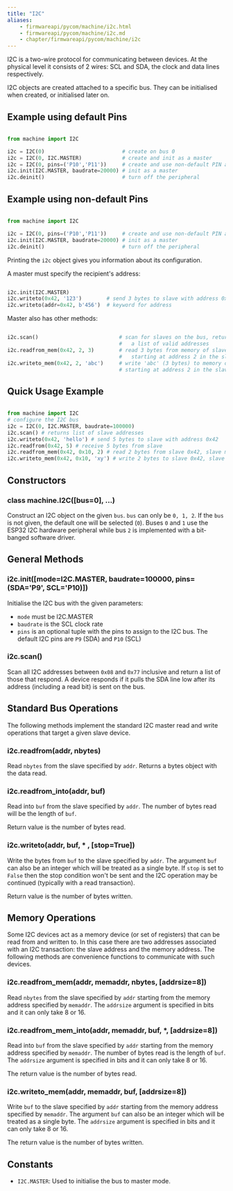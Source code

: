```yaml
---
title: "I2C"
aliases:
    - firmwareapi/pycom/machine/i2c.html
    - firmwareapi/pycom/machine/i2c.md
    - chapter/firmwareapi/pycom/machine/i2c
---
```


I2C is a two-wire protocol for communicating between devices. At the physical level it consists of 2 wires: SCL and SDA, the clock and data lines respectively.

I2C objects are created attached to a specific bus. They can be initialised when created, or initialised later on.

## Example using default Pins

```python

from machine import I2C

i2c = I2C(0)                         # create on bus 0
i2c = I2C(0, I2C.MASTER)             # create and init as a master
i2c = I2C(0, pins=('P10','P11'))     # create and use non-default PIN assignments (P10=SDA, P11=SCL)
i2c.init(I2C.MASTER, baudrate=20000) # init as a master
i2c.deinit()                         # turn off the peripheral
```

## Example using non-default Pins

```python

from machine import I2C

i2c = I2C(0, pins=('P10','P11'))     # create and use non-default PIN assignments (P10=SDA, P11=SCL)
i2c.init(I2C.MASTER, baudrate=20000) # init as a master
i2c.deinit()                         # turn off the peripheral
```

Printing the `i2c` object gives you information about its configuration.

A master must specify the recipient's address:

```python

i2c.init(I2C.MASTER)
i2c.writeto(0x42, '123')        # send 3 bytes to slave with address 0x42
i2c.writeto(addr=0x42, b'456')  # keyword for address
```

Master also has other methods:

```python

i2c.scan()                          # scan for slaves on the bus, returning
                                    #   a list of valid addresses
i2c.readfrom_mem(0x42, 2, 3)        # read 3 bytes from memory of slave 0x42,
                                    #   starting at address 2 in the slave
i2c.writeto_mem(0x42, 2, 'abc')     # write 'abc' (3 bytes) to memory of slave 0x42
                                    # starting at address 2 in the slave, timeout after 1 second
```

## Quick Usage Example

```python

from machine import I2C
# configure the I2C bus
i2c = I2C(0, I2C.MASTER, baudrate=100000)
i2c.scan() # returns list of slave addresses
i2c.writeto(0x42, 'hello') # send 5 bytes to slave with address 0x42
i2c.readfrom(0x42, 5) # receive 5 bytes from slave
i2c.readfrom_mem(0x42, 0x10, 2) # read 2 bytes from slave 0x42, slave memory 0x10
i2c.writeto_mem(0x42, 0x10, 'xy') # write 2 bytes to slave 0x42, slave memory 0x10
```

## Constructors

### class machine.I2C([bus=0], ...)

Construct an I2C object on the given `bus`. `bus` can only be `0, 1, 2`. If the `bus` is not given, the default one will be selected (`0`). Buses `0` and `1` use the ESP32 I2C hardware peripheral while bus `2` is implemented with a bit-banged software driver.

## General Methods


### i2c.init([mode=I2C.MASTER, baudrate=100000, pins=(SDA='P9', SCL='P10)])

Initialise the I2C bus with the given parameters:

* `mode` must be I2C.MASTER
* `baudrate` is the SCL clock rate
* `pins` is an optional tuple with the pins to assign to the I2C bus. The default I2C pins are `P9` (SDA) and `P10` (SCL)

### i2c.scan()

Scan all I2C addresses between `0x08` and `0x77` inclusive and return a list of those that respond. A device responds if it pulls the SDA line low after its address (including a read bit) is sent on the bus.

## Standard Bus Operations

The following methods implement the standard I2C master read and write operations that target a given slave device.

### i2c.readfrom(addr, nbytes)

Read `nbytes` from the slave specified by `addr`. Returns a bytes object with the data read.

### i2c.readfrom_into(addr, buf)

Read into `buf` from the slave specified by `addr`. The number of bytes read will be the length of `buf`.

Return value is the number of bytes read.

### i2c.writeto(addr, buf, * , [stop=True])

Write the bytes from `buf` to the slave specified by `addr`. The argument `buf` can also be an integer which will be treated as a single byte. If `stop` is set to `False` then the stop condition won't be sent and the I2C operation may be continued (typically with a read transaction).

Return value is the number of bytes written.

## Memory Operations

Some I2C devices act as a memory device (or set of registers) that can be read from and written to. In this case there are two addresses associated with an I2C transaction: the slave address and the memory address. The following methods are convenience functions to communicate with such devices.

### i2c.readfrom_mem(addr, memaddr, nbytes, [addrsize=8])

Read `nbytes` from the slave specified by `addr` starting from the memory address specified by `memaddr`. The `addrsize` argument is specified in bits and it can only take 8 or 16.

### i2c.readfrom_mem_into(addr, memaddr, buf, *, [addrsize=8])

Read into `buf` from the slave specified by `addr` starting from the memory address specified by `memaddr`. The number of bytes read is the length of `buf`. The `addrsize` argument is specified in bits and it can only take 8 or 16.

The return value is the number of bytes read.

### i2c.writeto_mem(addr, memaddr, buf, [addrsize=8])

Write `buf` to the slave specified by `addr` starting from the memory address specified by `memaddr`. The argument `buf` can also be an integer which will be treated as a single byte. The `addrsize` argument is specified in bits and it can only take 8 or 16.

The return value is the number of bytes written.

## Constants

* `I2C.MASTER`: Used to initialise the bus to master mode.

